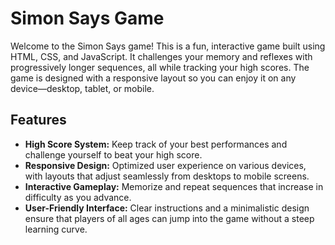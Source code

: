 # Simon Says Game

Welcome to the Simon Says game! This is a fun, interactive game built using HTML, CSS, and JavaScript. It challenges your memory and reflexes with progressively longer sequences, all while tracking your high scores. The game is designed with a responsive layout so you can enjoy it on any device—desktop, tablet, or mobile.

## Features

- **High Score System:** Keep track of your best performances and challenge yourself to beat your high score.
- **Responsive Design:** Optimized user experience on various devices, with layouts that adjust seamlessly from desktops to mobile screens.
- **Interactive Gameplay:** Memorize and repeat sequences that increase in difficulty as you advance.
- **User-Friendly Interface:** Clear instructions and a minimalistic design ensure that players of all ages can jump into the game without a steep learning curve.


